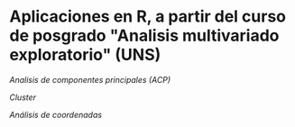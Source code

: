
# Aplicaciones en R, a partir del curso de posgrado "Analisis multivariado exploratorio" (UNS)

 *Analisis de componentes principales (ACP)*
 
 *Cluster* 
 
 *Análisis de coordenadas*
 


